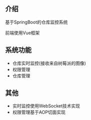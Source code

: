 ## 介绍

基于SpringBoot的仓库监控系统

前端使用Vue框架





## 系统功能

- 仓库实时监控(接收来自树莓派的图像)
- 权限管理
- 仓库管理



## 其他

- 实时监控使用WebSocket技术实现
- 权限管理基于AOP切面实现